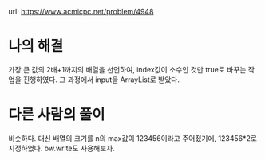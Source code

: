 url: https://www.acmicpc.net/problem/4948

# 나의 해결

가장 큰 값의 2배+1까지의 배열을 선언하여, index값이 소수인 것만 true로 바꾸는 작업을 진행하였다. 그 과정에서 input을 ArrayList로 받았다.

# 다른 사람의 풀이

비슷하다. 대신 배열의 크기를 n의 max값이 123456이라고 주어졌기에, 123456\*2로 지정하였다. bw.write도 사용해보자.
